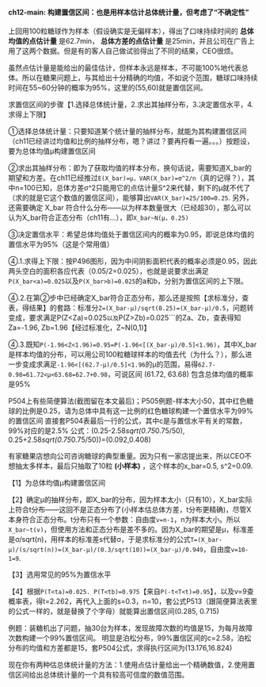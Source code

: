#### ch12-main: 构建置信区间：也是用样本估计总体统计量，但考虑了“不确定性”

上回用100粒糖球作为样本（假设确实是无偏样本），得出了口味持续时间的 __总体均值的点估计量__ 是62.7min， __总体方差的点估计量__ 是25min，并且公司在广告上用了这两个数据。但是有的客人自己做试验得出了不同的结果，CEO很烦。

虽然点估计量是能给出的最佳估计，但样本永远是样本，不可能100%地代表总体。所以在糖果问题上，与其给出十分精确的均值，不如说个范围，糖球口味持续时间在55~60分钟的概率为95%，这里的(55,60)就是置信区间。

求置信区间的步骤【1.选择总体统计量，2.求出其抽样分布，3.决定置信水平，4.求得上下限】

①选择总体统计量：只要知道某个统计量的抽样分布，就能为其构建置信区间（ch11已经讲过均值和比例的抽样分布，嗯？讲过？要再捋看一遍。。。）按题设，要为总体均值μ构建置信区间

②求出其抽样分布：即为了获取均值的样本分布，换句话说，需要知道X_bar的期望和方差。在ch11已经推过```E(X_bar)=μ，VAR(X_bar)=σ^2/n```（真的记得？），其中n=100已知，总体方差σ^2只能用它的点估计量S^2来代替，剩下的μ就不代了（求的就是它这个数值的置信区间），能够算出```VAR(X_bar)=25/100=0.25```. 另外，还需要确定 X_bar 符合什么分布——以为样本数量很大（已经超30），那么可以认为X_bar符合正态分布（ch11有...），即```X_bar~N(μ，0.25)```

③决定置信水平：希望总体均值处于置信区间内的概率为0.95，即说总体均值的置信水平为95%（这是个常用值）

④.1.求得上下限：按P496图形，因为中间阴影面积代表的概率必须是0.95，因此两头空白的面积各应代表（0.05/2=0.025），也就是说要求出满足``` P(X_bar<a)=0.025```以及```P(X_bar>b)=0.025```的a和b，分别为置信区间的上下限。

④.2.在第②步中已经确定X_bar符合正态分布，那么还是按照【求标准分，查表，得结果】的套路：标准分```Z=(X_bar-μ)/sqrt(0.25)=(X_bar-μ)/0.5```，问题转变成，要求满足P(Z<Za)=0.025```以及```P(Z>Zb)=0.025```的Za、Zb，查表得知Za=-1.96, Zb=1.96【经过标准化，Z~N(0,1)】

④.3.既知```P(-1.96<Z<1.96)=0.95=P(-1.96<[(X_bar-μ)/0.5]<1.96)```，其中X_bar是样本均值的分布，可以用公司100粒糖球样本的均值去代（为什么？），那么进一步变成求满足```-1.96<[(62.7-μ)/0.5]<1.96```的μ的范围，易得```62.7-0.98=61.72<μ<63.68=62.7+0.98```，可说区间 (61.72, 63.68) 包含总体均值的概率是95%

P504上有些简便算法(截图留在本文最后)；P505例题-样本大小50，其中红色糖球的比例是0.25，请为总体中具有这一比例的红色糖球构建一个置信水平为99%的置信区间
直接套P504表最后一行的公式，其中c是与置信水平有关的常数，99%对应的是2.5%
公式：(0.25-2.58*sqrt(0.75*0.75/50), 0.25+2.58*sqrt(0.75*0.75/50))=(0.092,0.408)

有家糖果店想向公司咨询糖球的典型重量。因为只有一家店提出来，所以CEO不想抽太多样本，最后只抽取了10粒 __(小样本)__ ，这个样本的x_bar=0.5, s^2=0.09.

【1】为总体均值μ构建置信区间

【2】确定μ的抽样分布，即X_bar的分布，因为样本太小（只有10），X_bar实际上符合t分布——这回不是正态分布了(小样本估总体方差，t分布更精确)，尽管X本身符合正态分布。t分布只有一个参数：自由度```v=n-1```，n为样本大小。所以```X_bar~t(v)```，但使用方法和正态分布是差不多的。因为X_bar的期望是μ，标准差是σ/sqrt(n)，用样本的标准差s代替σ，于是求标准分的公式```T=(X_bar-μ)/(s/sqrt(n))=(X_bar-μ)/(0.3/sqrt(10))=(X_bar-μ)/0.949```，自由度```v=10-1=9```.

【3】选用常见的95%为置信水平

【4】根据```P(T<ta)=0.025. P(T<tb)=0.975```【来自```P(-t<T<t)=0.95```】，以及v=9查概率表，得t=2.262，再代入上面的s=0.3，n=10，套公式P513（跟简便算法表里的公式一样的，就是替换了个字母）就能算出置信区间(0.285, 0.715)

例题：装糖机出了问题，抽30台为样本，发现故障次数的均值是15，为每月故障次数构建一个99%置信区间。
明显是泊松分布，99%置信区间的c=2.58，泊松分布的均值和方差都是15，套P504公式，求得执行区间为(13.176,16.824)

现在你有两种估总体统计量的方法：1.使用点估计量给出一个精确数值，2.使用置信区间给出总体统计量的一个具有较高可信度的数值范围。